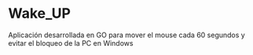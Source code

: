 # Wake_UP

Aplicación desarrollada en GO para mover el mouse cada 60 segundos y evitar el bloqueo de la PC en Windows